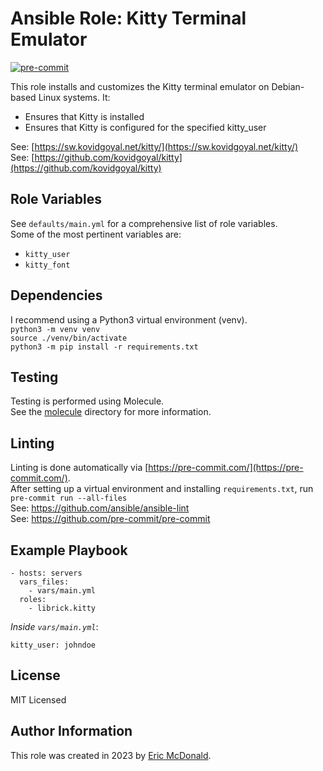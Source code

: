 # Ansible Role: Kitty Terminal Emulator
[![pre-commit](https://img.shields.io/badge/pre--commit-enabled-brightgreen?logo=pre-commit)](https://github.com/pre-commit/pre-commit)

This role installs and customizes the Kitty terminal emulator on Debian-based Linux systems. It:
 - Ensures that Kitty is installed
 - Ensures that Kitty is configured for the specified kitty_user

See: [https://sw.kovidgoyal.net/kitty/](https://sw.kovidgoyal.net/kitty/)  
See: [https://github.com/kovidgoyal/kitty](https://github.com/kovidgoyal/kitty)

## Role Variables
See `defaults/main.yml` for a comprehensive list of role variables.  
Some of the most pertinent variables are:
- `kitty_user`  
- `kitty_font`

## Dependencies
I recommend using a Python3 virtual environment (venv).  
`python3 -m venv venv`  
`source ./venv/bin/activate`  
`python3 -m pip install -r requirements.txt`

## Testing
Testing is performed using Molecule.  
See the [molecule](./molecule/) directory for more information.

## Linting
Linting is done automatically via [https://pre-commit.com/](https://pre-commit.com/).  
After setting up a virtual environment and installing `requirements.txt`, run  
`pre-commit run --all-files`  
See: https://github.com/ansible/ansible-lint  
See: https://github.com/pre-commit/pre-commit

## Example Playbook
    - hosts: servers
      vars_files:
        - vars/main.yml
      roles:
        - librick.kitty

*Inside `vars/main.yml`*:

    kitty_user: johndoe

## License

MIT Licensed

## Author Information

This role was created in 2023 by [Eric McDonald](https://juniperspring.xyz/).
